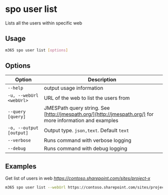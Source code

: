 # spo user list

Lists all the users within specific web

## Usage

```sh
m365 spo user list [options]
```

## Options

Option|Description
------|-----------
`--help`|output usage information
`-u, --webUrl <webUrl>`|URL of the web to list the users from
`--query [query]`|JMESPath query string. See [http://jmespath.org/](http://jmespath.org/) for more information and examples
`-o, --output [output]`|Output type. `json,text`. Default `text`
`--verbose`|Runs command with verbose logging
`--debug`|Runs command with debug logging

## Examples

Get list of users in web _https://contoso.sharepoint.com/sites/project-x_

```sh
m365 spo user list --webUrl https://contoso.sharepoint.com/sites/project-x
```
